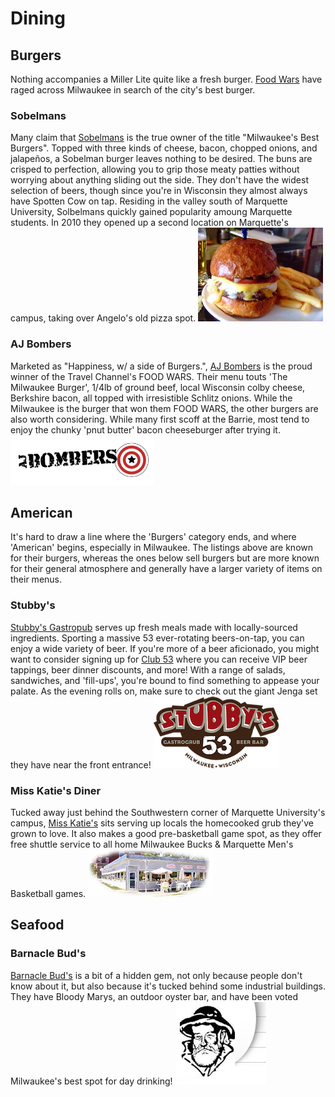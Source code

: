 # Dining

## Burgers

Nothing accompanies a Miller Lite quite like a fresh burger.  [Food Wars](http://www.milwaukeefood.com/blog/?p=729) have raged across Milwaukee in search of the city's best burger.

### Sobelmans

Many claim that [Sobelmans](http://www.milwaukeesbestburgers.com/) is the true owner of the title "Milwaukee's Best Burgers".  Topped with three kinds of cheese, bacon, chopped onions, and jalapeños, a Sobelman burger leaves nothing to be desired.  The buns are crisped to perfection, allowing you to grip those meaty patties without worrying about anything sliding out the side.  They don't have the widest selection of beers, though since you're in Wisconsin they almost always have Spotten Cow on tap.  Residing in the valley south of Marquette University, Solbelmans quickly gained popularity amoung Marquette students.  In 2010 they opened up a second location on Marquette's campus, taking over Angelo's old pizza spot.
![](img/sobelmans.jpg)

### AJ Bombers

Marketed as "Happiness, w/ a side of Burgers.", [AJ Bombers](http://ajbombers.com/) is the proud winner of the Travel Channel's FOOD WARS.  Their menu touts 'The Milwaukee Burger', 1/4lb of ground beef, local Wisconsin colby cheese, Berkshire bacon, all topped with irresistible Schlitz onions.  While the Milwaukee is the burger that won them FOOD WARS, the other burgers are also worth considering.  While many first scoff at the Barrie, most tend to enjoy the chunky 'pnut butter' bacon cheeseburger after trying it.
![](img/ajbombers.png)

## American

It's hard to draw a line where the 'Burgers' category ends, and where 'American' begins, especially in Milwaukee.  The listings above are known for their burgers, whereas the ones below sell burgers but are more known for their general atmosphere and generally have a larger variety of items on their menus.

### Stubby's

[Stubby's Gastropub](http://stubbyspubandgrub.com/) serves up fresh meals made with locally-sourced ingredients.  Sporting a massive 53 ever-rotating beers-on-tap, you can enjoy a wide variety of beer.  If you're more of a beer aficionado, you might want to consider signing up for [Club 53](http://www.stubclub53.com/) where you can receive VIP beer tappings, beer dinner discounts, and more!  With a range of salads, sandwiches, and 'fill-ups', you're bound to find something to appease your palate.  As the evening rolls on, make sure to check out the giant Jenga set they have near the front entrance!
![](img/stubbys.png)

### Miss Katie's Diner

Tucked away just behind the Southwestern corner of Marquette University's campus, [Miss Katie's](http://www.miss-katies.com/) sits serving up locals the homecooked grub they've grown to love.  It also makes a good pre-basketball game spot, as they offer free shuttle service to all home Milwaukee Bucks & Marquette Men's Basketball games.
![](img/katies.jpg)

## Seafood

### Barnacle Bud's

[Barnacle Bud's](http://barnacle-buds.com/) is a bit of a hidden gem, not only because people don't know about it, but also because it's tucked behind some industrial buildings.  They have Bloody Marys, an outdoor oyster bar, and have been voted Milwaukee's best spot for day drinking!
![](img/buds.jpg)
